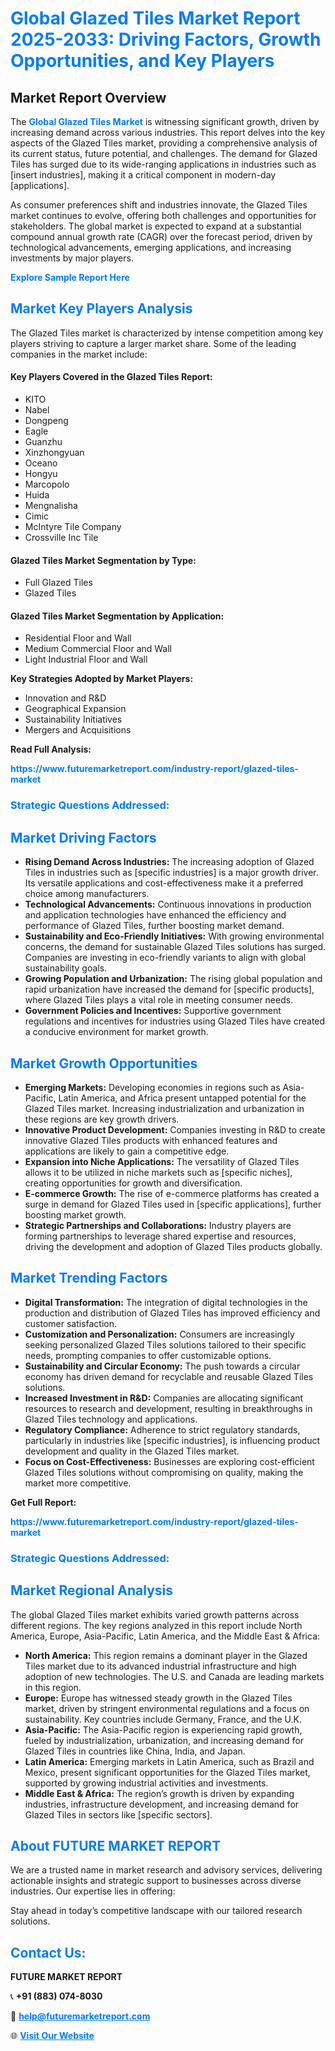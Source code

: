 <h1 style="color: #007BFF;">Global Glazed Tiles Market Report 2025-2033: Driving Factors, Growth Opportunities, and Key Players</h1>

<section id="overview">
<h2>Market Report Overview</h2>
<p>The <a href="https://www.futuremarketreport.com/industry-report/glazed-tiles-market" style="color: #007BFF; text-decoration: none;"><strong>Global Glazed Tiles Market</strong></a> is witnessing significant growth, driven by increasing demand across various industries. This report delves into the key aspects of the Glazed Tiles market, providing a comprehensive analysis of its current status, future potential, and challenges. The demand for Glazed Tiles has surged due to its wide-ranging applications in industries such as [insert industries], making it a critical component in modern-day [applications].</p>
<p>As consumer preferences shift and industries innovate, the Glazed Tiles market continues to evolve, offering both challenges and opportunities for stakeholders. The global market is expected to expand at a substantial compound annual growth rate (CAGR) over the forecast period, driven by technological advancements, emerging applications, and increasing investments by major players.</p>
</section>

<section id="overview">
<p><a href="https://www.futuremarketreport.com/request-sample/reportId=98153" style="color: #007BFF; text-decoration: none;"><strong>Explore Sample Report Here</strong></a></p>
</section>

<section id="key-players">
<h2 style="color: #007BFF;">Market Key Players Analysis</h2>
<p>The Glazed Tiles market is characterized by intense competition among key players striving to capture a larger market share. Some of the leading companies in the market include:</p>
<h4>Key Players Covered in the Glazed Tiles Report:</h4>
<ul><li>KITO</li><li>Nabel</li><li>Dongpeng</li><li>Eagle</li><li>Guanzhu</li><li>Xinzhongyuan</li><li>Oceano</li><li>Hongyu</li><li>Marcopolo</li><li>Huida</li><li>Mengnalisha</li><li>Cimic</li><li>McIntyre Tile Company</li><li>Crossville Inc Tile</li></ul>
<h4>Glazed Tiles Market Segmentation by Type:</h4>
<ul><li>Full Glazed Tiles</li><li>Glazed Tiles</li></ul>

<h4>Glazed Tiles Market Segmentation by Application:</h4>
<ul><li>Residential Floor and Wall</li><li>Medium Commercial Floor and Wall</li><li>Light Industrial Floor and Wall</li></ul>
<p><strong>Key Strategies Adopted by Market Players:</strong></p>
<ul>
<li>Innovation and R&D</li>
<li>Geographical Expansion</li>
<li>Sustainability Initiatives</li>
<li>Mergers and Acquisitions</li>
</ul>
</section>

<section>
<p><strong>Read Full Analysis: </strong></p><a href="https://www.futuremarketreport.com/industry-report/glazed-tiles-market" style="color: #007BFF; text-decoration: none;"><strong>https://www.futuremarketreport.com/industry-report/glazed-tiles-market</strong></a>
<h3 style="color: #007BFF;">Strategic Questions Addressed:</h3>
</section>

<section id="driving-factors">
<h2 style="color: #007BFF;">Market Driving Factors</h2>
<ul>
<li><strong>Rising Demand Across Industries:</strong> The increasing adoption of Glazed Tiles in industries such as [specific industries] is a major growth driver. Its versatile applications and cost-effectiveness make it a preferred choice among manufacturers.</li>
<li><strong>Technological Advancements:</strong> Continuous innovations in production and application technologies have enhanced the efficiency and performance of Glazed Tiles, further boosting market demand.</li>
<li><strong>Sustainability and Eco-Friendly Initiatives:</strong> With growing environmental concerns, the demand for sustainable Glazed Tiles solutions has surged. Companies are investing in eco-friendly variants to align with global sustainability goals.</li>
<li><strong>Growing Population and Urbanization:</strong> The rising global population and rapid urbanization have increased the demand for [specific products], where Glazed Tiles plays a vital role in meeting consumer needs.</li>
<li><strong>Government Policies and Incentives:</strong> Supportive government regulations and incentives for industries using Glazed Tiles have created a conducive environment for market growth.</li>
</ul>
</section>

<section id="growth-opportunities">
<h2 style="color: #007BFF;">Market Growth Opportunities</h2>
<ul>
<li><strong>Emerging Markets:</strong> Developing economies in regions such as Asia-Pacific, Latin America, and Africa present untapped potential for the Glazed Tiles market. Increasing industrialization and urbanization in these regions are key growth drivers.</li>
<li><strong>Innovative Product Development:</strong> Companies investing in R&D to create innovative Glazed Tiles products with enhanced features and applications are likely to gain a competitive edge.</li>
<li><strong>Expansion into Niche Applications:</strong> The versatility of Glazed Tiles allows it to be utilized in niche markets such as [specific niches], creating opportunities for growth and diversification.</li>
<li><strong>E-commerce Growth:</strong> The rise of e-commerce platforms has created a surge in demand for Glazed Tiles used in [specific applications], further boosting market growth.</li>
<li><strong>Strategic Partnerships and Collaborations:</strong> Industry players are forming partnerships to leverage shared expertise and resources, driving the development and adoption of Glazed Tiles products globally.</li>
</ul>
</section>

<section id="trending-factors">
<h2 style="color: #007BFF;">Market Trending Factors</h2>
<ul>
<li><strong>Digital Transformation:</strong> The integration of digital technologies in the production and distribution of Glazed Tiles has improved efficiency and customer satisfaction.</li>
<li><strong>Customization and Personalization:</strong> Consumers are increasingly seeking personalized Glazed Tiles solutions tailored to their specific needs, prompting companies to offer customizable options.</li>
<li><strong>Sustainability and Circular Economy:</strong> The push towards a circular economy has driven demand for recyclable and reusable Glazed Tiles solutions.</li>
<li><strong>Increased Investment in R&D:</strong> Companies are allocating significant resources to research and development, resulting in breakthroughs in Glazed Tiles technology and applications.</li>
<li><strong>Regulatory Compliance:</strong> Adherence to strict regulatory standards, particularly in industries like [specific industries], is influencing product development and quality in the Glazed Tiles market.</li>
<li><strong>Focus on Cost-Effectiveness:</strong> Businesses are exploring cost-efficient Glazed Tiles solutions without compromising on quality, making the market more competitive.</li>
</ul>
</section>

<section>
<p><strong>Get Full Report: </strong></p><a href="https://www.futuremarketreport.com/industry-report/glazed-tiles-market" style="color: #007BFF; text-decoration: none;"><strong>https://www.futuremarketreport.com/industry-report/glazed-tiles-market</strong></a>
<h3 style="color: #007BFF;">Strategic Questions Addressed:</h3>
</section>


<section id="regional-analysis">
<h2 style="color: #007BFF;">Market Regional Analysis</h2>
<p>The global Glazed Tiles market exhibits varied growth patterns across different regions. The key regions analyzed in this report include North America, Europe, Asia-Pacific, Latin America, and the Middle East & Africa:</p>
<ul>
<li><strong>North America:</strong> This region remains a dominant player in the Glazed Tiles market due to its advanced industrial infrastructure and high adoption of new technologies. The U.S. and Canada are leading markets in this region.</li>
<li><strong>Europe:</strong> Europe has witnessed steady growth in the Glazed Tiles market, driven by stringent environmental regulations and a focus on sustainability. Key countries include Germany, France, and the U.K.</li>
<li><strong>Asia-Pacific:</strong> The Asia-Pacific region is experiencing rapid growth, fueled by industrialization, urbanization, and increasing demand for Glazed Tiles in countries like China, India, and Japan.</li>
<li><strong>Latin America:</strong> Emerging markets in Latin America, such as Brazil and Mexico, present significant opportunities for the Glazed Tiles market, supported by growing industrial activities and investments.</li>
<li><strong>Middle East & Africa:</strong> The region’s growth is driven by expanding industries, infrastructure development, and increasing demand for Glazed Tiles in sectors like [specific sectors].</li>
</ul>
</section>

<footer>
<h2 style="color: #007BFF;">About FUTURE MARKET REPORT</h2>
<p>We are a trusted name in market research and advisory services, delivering actionable insights and strategic support to businesses across diverse industries. Our expertise lies in offering:</p>

<p>Stay ahead in today’s competitive landscape with our tailored research solutions.</p>

<h2 style="color: #007BFF;">Contact Us:</h2>
<p><strong>FUTURE MARKET REPORT</strong></p>
<p>📞 <strong>+91 (883) 074-8030</strong></p>
<p>📧 <strong><a href="mailto:help@futuremarketreport.com" style="color: #007BFF;">help@futuremarketreport.com</a></strong></p>
<p>🌐 <strong><a href="https://www.futuremarketreport.com/" style="color: #007BFF;">Visit Our Website</a></strong></p>
</footer>